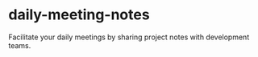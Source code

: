 # daily-meeting-notes
Facilitate your daily meetings by sharing project notes with development teams.
